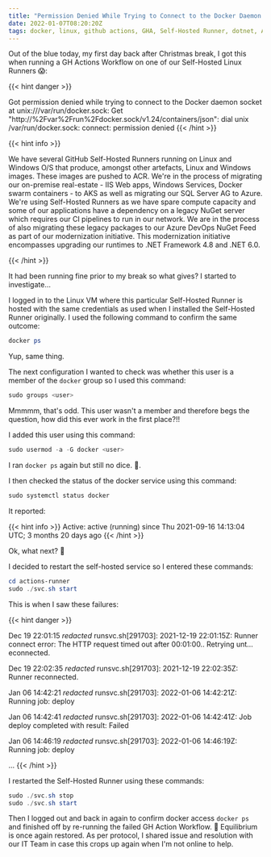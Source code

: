 ```yaml
---
title: "Permission Denied While Trying to Connect to the Docker Daemon Socket"
date: 2022-01-07T08:20:20Z
tags: docker, linux, github actions, GHA, Self-Hosted Runner, dotnet, Azure Container Registry, ACR, containers, pods
---
```


Out of the blue today, my first day back after Christmas break, I got this when running a GH Actions Workflow on one of our Self-Hosted Linux Runners 😱:

{{< hint danger >}}

Got permission denied while trying to connect to the Docker daemon socket at unix:///var/run/docker.sock: Get "http://%2Fvar%2Frun%2Fdocker.sock/v1.24/containers/json": dial unix /var/run/docker.sock: connect: permission denied
{{< /hint >}}

{{< hint info >}}

We have several GitHub Self-Hosted Runners running on Linux and Windows O/S that produce, amongst other artefacts, Linux and Windows images.  These images are pushed to ACR.  We're in the process of migrating our on-premise real-estate - IIS Web apps, Windows Services, Docker swarm containers - to AKS as well as migrating our SQL Server AG to Azure.  We're using Self-Hosted Runners as we have spare compute capacity and some of our applications have a dependency on a legacy NuGet server which requires our CI pipelines to run in our network.  We are in the process of also migrating these legacy packages to our Azure DevOps NuGet Feed as part of our modernization initiative. This modernization initiative encompasses upgrading our runtimes to .NET Framework 4.8 and .NET 6.0.

{{< /hint >}}

It had been running fine prior to my break so what gives?  I started to investigate...

I logged in to the Linux VM where this particular Self-Hosted Runner is hosted with the same credentials as used when I installed the Self-Hosted Runner originally.  I used the following command to confirm the same outcome:

```powershell
docker ps
```

Yup, same thing.

The next configuration I wanted to check was whether this user is a member of the `docker` group so I used this command:

```powershell
sudo groups <user>
```

Mmmmm, that's odd.  This user wasn't a member and therefore begs the question, how did this ever work in the first place?!!

I added this user using this command:

```powershell
sudo usermod -a -G docker <user>
```

I ran `docker ps` again but still no dice. 🤔.

I then checked the status of the docker service using this command:

```powershell
sudo systemctl status docker
```

It reported:

{{< hint info >}}
Active: active (running) since Thu 2021-09-16 14:13:04 UTC; 3 months 20 days ago
{{< /hint >}}

Ok, what next? 🤔

I decided to restart the self-hosted service so I entered these commands:

```powershell
cd actions-runner
sudo ./svc.sh start
```

This is when I saw these failures:

{{< hint danger >}}

Dec 19 22:01:15 *redacted* runsvc.sh[291703]: 2021-12-19 22:01:15Z: Runner connect error: The HTTP request timed out after 00:01:00.. Retrying unt…econnected.

Dec 19 22:02:35 *redacted* runsvc.sh[291703]: 2021-12-19 22:02:35Z: Runner reconnected.

Jan 06 14:42:21 *redacted* runsvc.sh[291703]: 2022-01-06 14:42:21Z: Running job: deploy

Jan 06 14:42:41 *redacted* runsvc.sh[291703]: 2022-01-06 14:42:41Z: Job deploy completed with result: Failed

Jan 06 14:46:19 *redacted* runsvc.sh[291703]: 2022-01-06 14:46:19Z: Running job: deploy

...
{{< /hint >}}

I restarted the Self-Hosted Runner using these commands:

```powershell
sudo ./svc.sh stop
sudo ./svc.sh start
```

Then I logged out and back in again to confirm docker access `docker ps` and finished off by re-running the failed GH Action Workflow.  🥳 Equilibrium is once again restored.  As per protocol, I shared issue and resolution with our IT Team in case this crops up again when I'm not online to help.